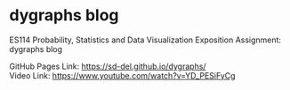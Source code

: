 # dygraphs blog

ES114 Probability, Statistics and Data Visualization Exposition Assignment: dygraphs blog

GitHub Pages Link: https://sd-del.github.io/dygraphs/ <br>
Video Link: https://www.youtube.com/watch?v=YD_PESiFyCg
